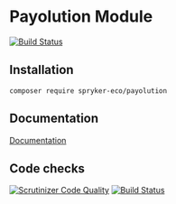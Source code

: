 # Payolution Module

[![Build Status](https://travis-ci.org/spryker-eco/payolution.svg?branch=development)](https://travis-ci.org/spryker-eco/payolution)

## Installation

```
composer require spryker-eco/payolution
```

## Documentation

[Documentation](https://spryker.github.io)

## Code checks

[![Scrutinizer Code Quality](https://scrutinizer-ci.com/g/spryker-eco/payolution/badges/quality-score.png?b=development)](https://scrutinizer-ci.com/g/spryker-eco/payolution/?branch=development)
[![Build Status](https://scrutinizer-ci.com/g/spryker-eco/payolution/badges/build.png?b=development)](https://scrutinizer-ci.com/g/spryker-eco/payolution/build-status/development)